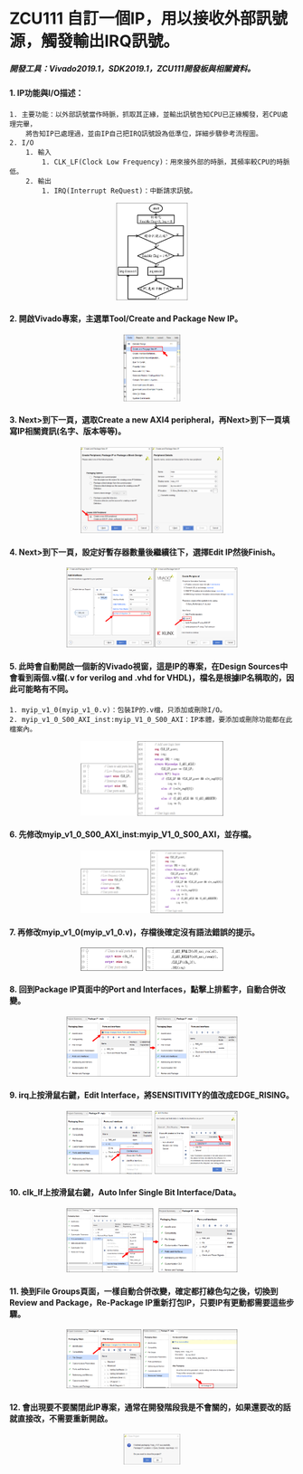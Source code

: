 # ZCU111 自訂一個IP，用以接收外部訊號源，觸發輸出IRQ訊號。
##### 開發工具：Vivado2019.1，SDK2019.1，ZCU111開發板與相關資料。

#### 1. IP功能與I/O描述：
    1. 主要功能：以外部訊號當作時脈，抓取其正緣，並輸出訊號告知CPU已正緣觸發，若CPU處理完畢，
        將告知IP已處理過，並由IP自己把IRQ訊號設為低準位，詳細步驟參考流程圖。
    2. I/O
        1. 輸入
            1. CLK_LF(Clock Low Frequency)：用來接外部的時脈，其頻率較CPU的時脈低。
        2. 輸出
            1. IRQ(Interrupt ReQuest)：中斷請求訊號。
<p align=center><img src="https://github.com/weirenxue/zcu111-Custom-IP-GPIO-IRQ/blob/feature-create-custom-ip/pic/Flow_Chart.png"  title="Flow Chart" width="25%"></p>

#### 2. 開啟Vivado專案，主選單Tool/Create and Package New IP。
<p align=center><img src="https://github.com/weirenxue/zcu111-Custom-IP-GPIO-IRQ/blob/feature-create-custom-ip/pic/Create_and_Package_New_IP.png"  title="Create and Package New IP.png" width="20%"></p>

#### 3. Next>到下一頁，選取Create a new AXI4 peripheral，再Next>到下一頁填寫IP相關資訊(名字、版本等等)。
<p align=center><img src="https://github.com/weirenxue/zcu111-Custom-IP-GPIO-IRQ/blob/feature-create-custom-ip/pic/Create_a_new_AXI4_peripheral.png"  title="Create a new AXI4 peripheral" width="50%"></p>

#### 4. Next>到下一頁，設定好暫存器數量後繼續往下，選擇Edit IP然後Finish。
<p align=center><img src="https://github.com/weirenxue/zcu111-Custom-IP-GPIO-IRQ/blob/feature-create-custom-ip/pic/Edit_IP.png"  title="Edit IP" width="60%"></p>

#### 5. 此時會自動開啟一個新的Vivado視窗，這是IP的專案，在Design Sources中會看到兩個.v檔(.v for verilog and .vhd for VHDL)，檔名是根據IP名稱取的，因此可能略有不同。
    1. myip_v1_0(myip_v1_0.v)：包裝IP的.v檔，只添加或刪除I/O。
    2. myip_v1_0_S00_AXI_inst:myip_V1_0_S00_AXI：IP本體，要添加或刪除功能都在此檔案內。
<p align=center><img src="https://github.com/weirenxue/zcu111-Custom-IP-GPIO-IRQ/blob/feature-create-custom-ip/pic/IP_verilog.png"  title="IP verilog" width="50%"></p>


#### 6. 先修改myip_v1_0_S00_AXI_inst:myip_V1_0_S00_AXI，並存檔。
<p align=center><img src="https://github.com/weirenxue/zcu111-Custom-IP-GPIO-IRQ/blob/feature-create-custom-ip/pic/Inst_verilog.png"  title="Instance verilog" width="50%"></p>

#### 7. 再修改myip_v1_0(myip_v1_0.v)，存檔後確定沒有語法錯誤的提示。
<p align=center><img src="https://github.com/weirenxue/zcu111-Custom-IP-GPIO-IRQ/blob/feature-create-custom-ip/pic/Wrapper_verilog.png"  title="Wrapper verilog" width="50%"></p>

#### 8. 回到Package IP頁面中的Port and Interfaces，點擊上排藍字，自動合併改變。
<p align=center><img src="https://github.com/weirenxue/zcu111-Custom-IP-GPIO-IRQ/blob/feature-create-custom-ip/pic/Merge_Changes_From_Ports_and_Interfaces_Wizard.png"  title="Merge Changes From Ports and Interfaces Wizard" width="60%"></p>

#### 9. irq上按滑鼠右鍵，Edit Interface，將SENSITIVITY的值改成EDGE_RISING。
<p align=center><img src="https://github.com/weirenxue/zcu111-Custom-IP-GPIO-IRQ/blob/feature-create-custom-ip/pic/IRQ_Edit_Interface.png"  title="IRQ Edit Interface" width="60%"></p>

#### 10. clk_lf上按滑鼠右鍵，Auto Infer Single Bit Interface/Data。
<p align=center><img src="https://github.com/weirenxue/zcu111-Custom-IP-GPIO-IRQ/blob/feature-create-custom-ip/pic/Auto_Infer_Single_Bit_Interface_Data.png"  title="Auto Infer Single Bit Interface Data" width="60%"></p>

#### 11. 換到File Groups頁面，一樣自動合併改變，確定都打綠色勾之後，切換到Review and Package，Re-Package IP重新打包IP，只要IP有更動都需要這些步驟。
<p align=center><img src="https://github.com/weirenxue/zcu111-Custom-IP-GPIO-IRQ/blob/feature-create-custom-ip/pic/File_Group_Merge_Change_and_Re_Package_IP.png"  title="File Group Merge Change and Re Package IP" width="60%"></p>

#### 12. 會出現要不要關閉此IP專案，通常在開發階段我是不會關的，如果還要改的話就直接改，不需要重新開啟。
<p align=center><img src="https://github.com/weirenxue/zcu111-Custom-IP-GPIO-IRQ/blob/feature-create-custom-ip/pic/Close_Project_or_not.png"  title="Close Project or not" width="20%"></p>
